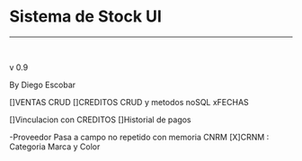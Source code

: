 <h1>Sistema de Stock UI </h1>
<hr><br>
<p> v 0.9 </p>
<p> By Diego Escobar</p>

[]VENTAS CRUD
[]CREDITOS CRUD y metodos noSQL xFECHAS

[]Vinculacion con CREDITOS
[]Historial de pagos

-Proveedor Pasa a campo no repetido con memoria CNRM
[X]CRNM : Categoria Marca y Color

